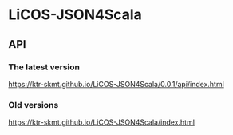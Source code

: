# LiCOS-JSON4Scala

## API

### The latest version

https://ktr-skmt.github.io/LiCOS-JSON4Scala/0.0.1/api/index.html

### Old versions

https://ktr-skmt.github.io/LiCOS-JSON4Scala/index.html
